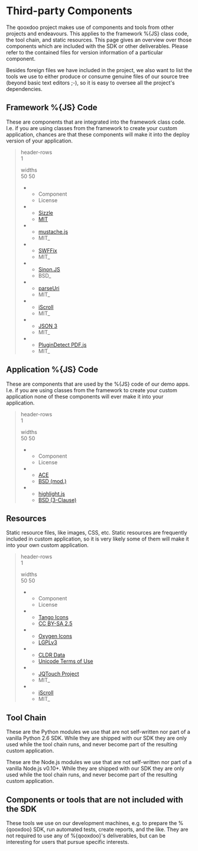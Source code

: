 Third-party Components
======================

The qooxdoo project makes use of components and tools from other projects and endeavours. This applies to the framework %{JS} class code, the tool chain, and static resources. This page gives an overview over those components which are included with the SDK or other deliverables. Please refer to the contained files for version information of a particular component.

Besides foreign files we have included in the project, we also want to list the tools we use to either produce or consume genuine files of our source tree (beyond basic text editors ;-), so it is easy to oversee all the project's dependencies.

Framework %{JS} Code
--------------------

These are components that are integrated into the framework class code. I.e. if you are using classes from the framework to create your custom application, chances are that these components will make it into the deploy version of your application.

> header-rows  
> 1
>
> widths  
> 50 50
>
> -   -   Component
>     -   License
> -   -   [Sizzle](http://sizzlejs.com/)
>     -   [MIT](http://www.opensource.org/licenses/mit-license.php)
> -   -   [mustache.js](https://github.com/janl/mustache.js/)
>     -   MIT\_
> -   -   [SWFFix](http://code.google.com/p/swffix/)
>     -   MIT\_
> -   -   [Sinon.JS](http://sinonjs.org/)
>     -   BSD\_
> -   -   [parseUri](http://blog.stevenlevithan.com/archives/parseuri)
>     -   MIT\_
> -   -   [iScroll](http://cubiq.org/iscroll-4/)
>     -   MIT\_
> -   -   [JSON 3](https://github.com/bestiejs/json3)
>     -   MIT\_
> -   -   [PluginDetect PDF.js](http://www.pinlady.net/PluginDetect/PDFjs/)
>     -   MIT\_

Application %{JS} Code
----------------------

These are components that are used by the %{JS} code of our demo apps. I.e. if you are using classes from the framework to create your custom application none of these components will ever make it into your application.

> header-rows  
> 1
>
> widths  
> 50 50
>
> -   -   Component
>     -   License
> -   -   [ACE](http://ajaxorg.github.com/ace/)
>     -   [BSD (mod.)](https://github.com/ajaxorg/ace/blob/master/LICENSE)
> -   -   [highlight.js](http://highlightjs.org/)
>     -   [BSD (3-Clause)](http://opensource.org/licenses/BSD-3-Clause)

Resources
---------

Static resource files, like images, CSS, etc. Static resources are frequently included in custom application, so it is very likely some of them will make it into your own custom application.

> header-rows  
> 1
>
> widths  
> 50 50
>
> -   -   Component
>     -   License
> -   -   [Tango Icons](http://tango.freedesktop.org/Tango_Icon_Library)
>     -   [CC BY-SA 2.5](http://creativecommons.org/licenses/by-sa/2.5/)
> -   -   [Oxygen Icons](http://www.oxygen-icons.org/)
>     -   [LGPLv3](http://www.gnu.org/licenses/lgpl-3.0.html)
> -   -   [CLDR Data](http://cldr.unicode.org/)
>     -   [Unicode Terms of Use](http://www.unicode.org/copyright.html)
> -   -   [JQTouch Project](http://www.jqtouch.com/)
>     -   MIT\_
> -   -   [iScroll](http://cubiq.org/iscroll-4/)
>     -   MIT\_

Tool Chain
----------

These are the Python modules we use that are not self-written nor part of a vanilla Python 2.6 SDK. While they are shipped with our SDK they are only used while the tool chain runs, and never become part of the resulting custom application.

These are the Node.js modules we use that are not self-written nor part of a vanilla Node.js v0.10+. While they are shipped with our SDK they are only used while the tool chain runs, and never become part of the resulting custom application.

Components or tools that are not included with the SDK
------------------------------------------------------

These tools we use on our development machines, e.g. to prepare the %{qooxdoo} SDK, run automated tests, create reports, and the like. They are not required to use any of %{qooxdoo}'s deliverables, but can be interesting for users that pursue specific interests.
